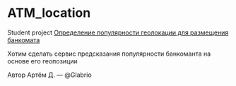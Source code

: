 # ATM_location
Student project 
[Определение популярности геолокации для размещения банкомата](https://docs.google.com/document/d/1sxiCG21-q6NN2XeEZX7UhI0Js28OY8rJ-2zcDCOM_44/edit?tab=t.0#heading=h.8w2whwgo2zr6)

Хотим сделать сервис предсказания популярности банкоманта на основе его геопозиции

Автор Артём Д. — @Glabrio
